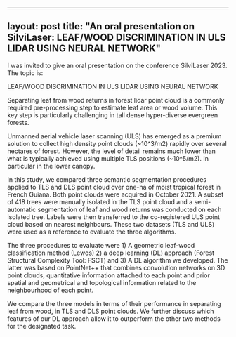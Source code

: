 ---
layout: post
title: "An oral presentation on SilviLaser: LEAF/WOOD DISCRIMINATION IN ULS LIDAR USING NEURAL NETWORK"
--

I was invited to give an oral presentation on the conference SilviLaser 2023. The topic is: 

LEAF/WOOD DISCRIMINATION IN ULS LIDAR USING NEURAL NETWORK

Separating leaf from wood returns in forest lidar point cloud is a commonly required pre-processing step to estimate leaf area or wood volume. This key step is particularly challenging in tall dense hyper-diverse evergreen forests.

Unmanned aerial vehicle laser scanning (ULS) has emerged as a premium solution to collect high density point clouds (~10^3/m2) rapidly over several hectares of forest. However, the level of detail remains much lower than what is typically achieved using multiple TLS positions (~10^5/m2). In particular in the lower canopy.

In this study, we compared three semantic segmentation procedures applied to TLS and DLS point cloud over one-ha of moist tropical forest in French Guiana. Both point clouds were acquired in October 2021. A subset of 418 trees were manually isolated in the TLS point cloud and a semi-automatic segmentation of leaf and wood returns was conducted on each isolated tree. Labels were then transferred to the co-registered ULS point cloud based on nearest neighbours. These two datasets (TLS and ULS) were used as a reference to evaluate the three algorithms.

The three procedures to evaluate were 1) A geometric leaf-wood classification method (Lewos) 2) a deep learning (DL) approach (Forest Structural Complexity Tool: FSCT) and 3) A DL algorithm we developed. The latter was based on PointNet++ that combines convolution networks on 3D point clouds, quantitative information attached to each point and prior spatial and geometrical and topological information related to the neighbourhood of each point.

We compare the three models in terms of their performance in separating leaf from wood, in TLS and DLS point clouds. We further discuss which features of our DL approach allow it to outperform the other two methods for the designated task.
